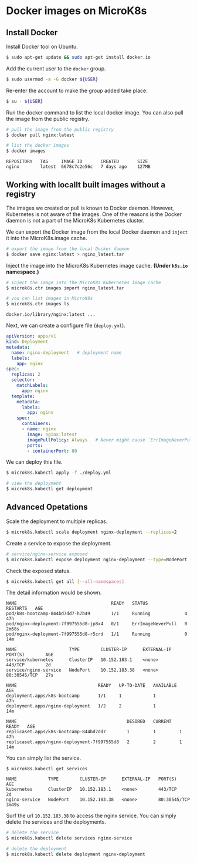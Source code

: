 # Docker images on MicroK8s

## Install Docker

Install Docker tool on Ubuntu.

```sh
$ sudo apt-get update && sudo apt-get install docker.io
```

Add the current user to the `docker` group.

```sh
$ sudo usermod -a -G docker ${USER}
```

Re-enter the account to make the group added take place.

```sh
$ su - ${USER}
```

Run the docker command to list the local docker image. You can also pull the image from the public registry.

```sh
# pull the image from the public registry
$ docker pull nginx:latest

# list the docker images
$ docker images
```

```text
REPOSITORY   TAG     IMAGE ID       CREATED       SIZE
nginx        latest  6678c7c2e56c   7 days ago    127MB
```

## Working with locallt built images without a registry

The images we created or pull is known to Docker daemon. However, Kubernetes is not aware of the images. One of the reasons is the Docker daemon is not a part of the MicroK8s Kubernetes cluster.

We can export the Docker image from the local Docker daemon and `inject` it into the MicroK8s.image cache.

```sh
# export the image from the local Docker daemon
$ docker save nginx:latest > nginx_latest.tar
```

Inject the image into the MicroK8s Kubernetes image cache. **(Under `k8s.io` namespace.)**

```sh
# inject the image into the MicroK8s Kubernetes Image cache
$ microk8s.ctr images import nginx_latest.tar

# you can list images in MicroK8s
$ microk8s.ctr images ls
```

```text
docker.io/library/nginx:latest ...
```

Next, we can create a configure file (`deploy.yml`).

```yml
apiVersion: apps/v1
kind: Deployment
metadata:
  name: nginx-deployment   # deployment name
  labels:
    app: nginx
spec:
  replicas: 2
  selector:
    matchLabels:
      app: nginx
  template:
    metadata:
      labels:
        app: nginx
    spec:
      containers:
      - name: nginx
        image: nginx:latest
        imagePullPolicy: Always   # Never might cause `ErrImageNeverPull` 
        ports:
        - containerPort: 80
```

We can deploy this file.

```sh
$ microk8s.kubectl apply -f ./deploy.yml

# view the deployment
$ microk8s.kubectl get deployment
```

## Advanced Opetations

Scale the deployment to multiple replicas.

```sh
$ microk8s.kubectl scale deployment nginx-deployment --replicas=2
```

Create a service to expose the deployment.

```sh
# service/nginx-service exposed
$ microk8s.kubectl expose deployment nginx-deployment --type=NodePort --port=80 --name=nginx-service
```

Check the exposed status.

```sh
$ microk8s.kubectl get all [--all-namespaces]
```

The detail information would be shown.

```text
NAME                                    READY   STATUS              RESTARTS   AGE
pod/k8s-bootcamp-844bd7dd7-h7b49        1/1     Running             4          47h
pod/nginx-deployment-7f997555d8-jp8x4   0/1     ErrImageNeverPull   0          2m58s
pod/nginx-deployment-7f997555d8-r5crd   1/1     Running             0          14m

NAME                    TYPE        CLUSTER-IP      EXTERNAL-IP   PORT(S)        AGE
service/kubernetes      ClusterIP   10.152.183.1    <none>        443/TCP        2d
service/nginx-service   NodePort    10.152.183.38   <none>        80:30545/TCP   27s

NAME                               READY   UP-TO-DATE   AVAILABLE   AGE
deployment.apps/k8s-bootcamp       1/1     1            1           47h
deployment.apps/nginx-deployment   1/2     2            1           14m

NAME                                          DESIRED   CURRENT   READY   AGE
replicaset.apps/k8s-bootcamp-844bd7dd7        1         1         1       47h
replicaset.apps/nginx-deployment-7f997555d8   2         2         1       14m
```

You can simply list the service.

```
$ microk8s.kubectl get services
```

```text
NAME            TYPE        CLUSTER-IP      EXTERNAL-IP   PORT(S)        AGE
kubernetes      ClusterIP   10.152.183.1    <none>        443/TCP        2d
nginx-service   NodePort    10.152.183.38   <none>        80:30545/TCP   3m49s
```

Surf the url `10.152.183.38` to access the nginx service. You can simply delete the services and the deployments.

```sh
# delete the service
$ microk8s.kubectl delete services nginx-service

# delete the deployment
$ microk8s.kubectl delete deployment nginx-deployment
```